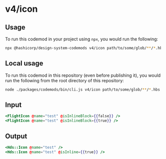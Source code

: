 # v4/icon

## Usage

To run this codemod in your project using `npx`, you would run the following:

```bash
npx @hashicorp/design-system-codemods v4/icon path/to/some/glob/**/*.hbs
```

## Local usage

To run this codemod in this repository (even before publishing it), you would run the following from the root directory of this repository:

```bash
node ./packages/codemods/bin/cli.js v4/icon path/to/some/glob/**/*.hbs
```

## Input

```hbs
<FlightIcon @name="test" @isInlineBlock={{false}} />
<FlightIcon @name="test" @isInlineBlock={{true}} />
```

## Output

```hbs
<Hds::Icon @name="test" />
<Hds::Icon @name="test" @isInline={{true}} />
```
